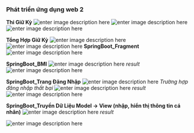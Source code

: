 


### **Phát triển ứng dụng web 2**

**Thi Giữ Kỳ**
![enter image description here](https://files.catbox.moe/rxiald.png)
![enter image description here](https://files.catbox.moe/juwb5c.png)
![enter image description here](https://files.catbox.moe/550rk4.png)

**Tổng Hợp Giữ Kỳ**
![enter image description here](https://files.catbox.moe/2elo43.png)
![enter image description here](https://files.catbox.moe/r1aqx2.png)
**SpringBoot_Fragment**
![enter image description here](https://files.catbox.moe/j1b2xh.png)

**SpringBoot_BMI**
![enter image description here](https://files.catbox.moe/r0r5s9.png)
*result*
![enter image description here](https://files.catbox.moe/hlebiv.png)


**SpringBoot_Trang Đăng Nhập**
![enter image description here](https://files.catbox.moe/rrh5z4.png)
*Trường hợp đăng nhập thất bại*
![enter image description here](https://files.catbox.moe/hqz5gy.png)
*result*
![enter image description here](https://files.catbox.moe/spfao1.png)


**SpringBoot_Truyền Dữ Liệu Model -> View (nhập, hiển thị thông tin cá nhân)**
![enter image description here](https://files.catbox.moe/duozpx.png)
*result*


![enter image description here](https://files.catbox.moe/98c4w5.png)
